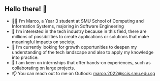 ## Hello there! 👋
- 👨‍💻 I’m Marco, a Year 3 student at SMU School of Computing and Information Systems, majoring in Software Engineering
- 👀 I’m interested in the tech industry because in this field, there are millions of possibilities to create applications or solutions that make meaningful impacts on society.
- 🌱 I’m currently looking for growth opportunities to deepen my understanding of the tech landscape and also to apply my knowledge into practice.
- 💞️ I am keen on internships that offer hands-on experiences, such as collaborating on large projects.
- 📫 You can reach out to me on Outlook: marco.2022@scis.smu.edu.sg
